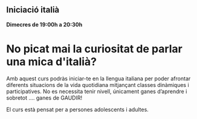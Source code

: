 ## Iniciació italià

**Dimecres de 19:00h a 20:30h**

#  No picat mai la curiositat de parlar una mica d'italià?

Amb aquest curs podràs iniciar-te en la llengua italiana per poder afrontar diferents situacions de la vida quotidiana mitjançant classes dinàmiques i participatives. No es necessita tenir nivell, únicament ganes d’aprendre i sobretot .... ganes de GAUDIR!

El curs està pensat per a persones adolescents i adultes.
